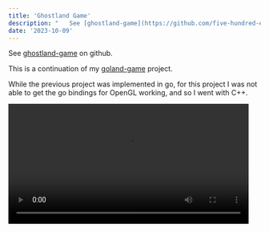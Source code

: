 ```yaml
---
title: 'Ghostland Game'
description: "   See [ghostland-game](https://github.com/five-hundred-eleven/ghostland-game) on github.  This is a continuation of my [goland-game](https://github.com/five-hundred-eleven/goland-game) project.  While the previous project was implemented in go, for this project..."
date: '2023-10-09'
---
```



See [ghostland-game](https://github.com/five-hundred-eleven/ghostland-game) on github.

This is a continuation of my [goland-game](https://github.com/five-hundred-eleven/goland-game) project.

While the previous project was implemented in go, for this project I was not able to get the go bindings for OpenGL working, and so I went with C++.

<video controls width=480 autoplay="true"><source src="https://cowleycomputing.com/content/ghostland_2.webm" type="video/webm" /></video>
